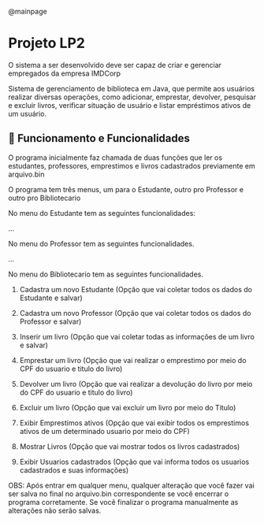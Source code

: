 @mainpage

# Projeto LP2

O sistema a ser desenvolvido deve ser capaz de criar e gerenciar
empregados da empresa IMDCorp

Sistema de gerenciamento de biblioteca em Java, que permite aos usuários
realizar diversas operações, como adicionar, emprestar,
devolver, pesquisar e excluir livros, verificar situação de
usuário e listar empréstimos ativos de um usuário.

## 🚀 Funcionamento e Funcionalidades

  O programa inicialmente faz chamada de duas funções que ler os estudantes, professores, emprestimos e livros cadastrados previamente em arquivo.bin
  
 O programa tem três menus, um para o Estudante, outro pro Professor e outro pro Bibliotecario
 
 No menu do Estudante tem as seguintes funcionalidades:

...

No menu do Professor tem as seguintes funcionalidades.

...

No menu do Bibliotecario tem as seguintes funcionalidades.

1. Cadastra um novo Estudante (Opção que vai coletar todos os dados do Estudante e salvar)

2. Cadastra um novo Professor (Opção que vai coletar todos os dados do Professor e salvar)

3. Inserir um livro (Opção que vai coletar todas as informações de um livro e salvar)

4. Emprestar um livro (Opção que vai realizar o emprestimo por meio do CPF do usuario e titulo do livro)

5. Devolver um livro (Opção que vai realizar a devolução do livro por meio do CPF do usuario e titulo do livro)

6. Excluir um livro (Opção que vai excluir um livro por meio do Titulo)

7. Exibir Emprestimos ativos (Opção que vai exibir todos os emprestimos ativos de um determinado usuario por meio do CPF)

8. Mostrar Livros (Opção que vai mostrar todos os livros cadastrados)

9. Exibir Usuarios cadastrados (Opção que vai informa todos os usuarios cadastrados e suas informações)

OBS: Após entrar em qualquer menu, qualquer alteração que você fazer vai ser salva no final no arquivo.bin correspondente se você encerrar o programa corretamente. Se você finalizar o programa manualmente as alterações não serão salvas.
